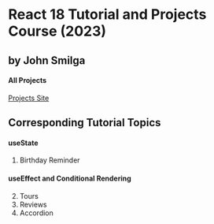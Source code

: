 # React 18 Tutorial and Projects Course (2023) 
## by John Smilga
#### All Projects

[Projects Site](https://react-projects.netlify.app/)

## Corresponding Tutorial Topics

#### useState

1. Birthday Reminder

#### useEffect and Conditional Rendering

2. Tours
3. Reviews 
4. Accordion
